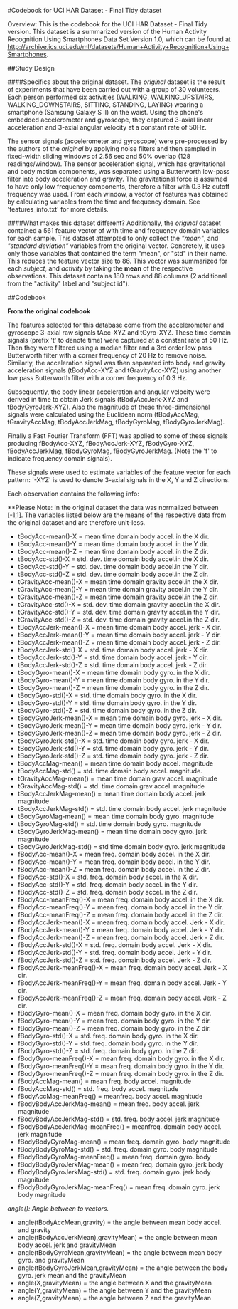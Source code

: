 #Codebook for UCI HAR Dataset - Final Tidy dataset

Overview:
This is the codebook for the UCI HAR Dataset - Final Tidy version. 
This dataset is a summarized version of the Human Activity Recognition 
Using Smartphones Data Set Version 1.0, which can be found at 
http://archive.ics.uci.edu/ml/datasets/Human+Activity+Recognition+Using+Smartphones.


##Study Design

####Specifics about the original dataset.
The *original* dataset is the result of experiments that have been 
carried out with a group of 30 volunteers. Each person performed six 
activities (WALKING, WALKING_UPSTAIRS, WALKING_DOWNSTAIRS, SITTING, 
STANDING, LAYING) wearing a smartphone (Samsung Galaxy S II) on the 
waist. Using the phone's embedded accelerometer and gyroscope, they 
captured 3-axial linear acceleration and 3-axial angular velocity at a 
constant rate of 50Hz. 

The sensor signals (accelerometer and gyroscope) were pre-processed 
by the authors of the *original* by applying noise filters and then 
sampled in fixed-width sliding windows of 2.56 sec and 50% overlap 
(128 readings/window). The sensor acceleration signal, which has 
gravitational and body motion components, was separated using a 
Butterworth low-pass filter into body acceleration and gravity. The 
gravitational force is assumed to have only low frequency components, 
therefore a filter with 0.3 Hz cutoff frequency was used. From each 
window, a vector of features was obtained by calculating variables 
from the time and frequency domain. See 'features_info.txt' for more 
details. 

####What makes this dataset different?
Additionally, the *original* dataset contained a 561 feature vector 
of with time and frequency domain variables for each sample. This 
dataset attempted to only collect the *"mean"*, and *"standard 
deviation"* variables from the original vector. Concretely, it uses 
only those variables that contained the term "mean", or "std" in 
their name. This reduces the feature vector size to 86. This vector 
was summarized for each *subject*, and *activity* by taking the **mean**
of the respective observations. This dataset contains 180 rows and 88
columns (2 additional from the "activity" label and "subject id").


##Codebook

**From the original codebook** 

The features selected for this database come from the accelerometer 
and gyroscope 3-axial raw signals tAcc-XYZ and tGyro-XYZ. These time 
domain signals (prefix 't' to denote time) were captured at a 
constant rate of 50 Hz. Then they were filtered using a median 
filter and a 3rd order low pass Butterworth filter with a corner 
frequency of 20 Hz to remove noise. Similarly, the acceleration signal 
was then separated into body and gravity acceleration signals 
(tBodyAcc-XYZ and tGravityAcc-XYZ) using another low pass Butterworth 
filter with a corner frequency of 0.3 Hz. 

Subsequently, the body linear acceleration and angular velocity were 
derived in time to obtain Jerk signals (tBodyAccJerk-XYZ and 
tBodyGyroJerk-XYZ). Also the magnitude of these three-dimensional 
signals were calculated using the Euclidean norm (tBodyAccMag, 
tGravityAccMag, tBodyAccJerkMag, tBodyGyroMag, tBodyGyroJerkMag). 

Finally a Fast Fourier Transform (FFT) was applied to some of these 
signals producing fBodyAcc-XYZ, fBodyAccJerk-XYZ, fBodyGyro-XYZ, 
fBodyAccJerkMag, fBodyGyroMag, fBodyGyroJerkMag. (Note the 'f' to 
indicate frequency domain signals). 

These signals were used to estimate variables of the feature vector 
for each pattern: '-XYZ' is used to denote 3-axial signals in the 
X, Y and Z directions.

Each observation contains the following info:

**Please Note: In the original dataset the data was normalized between 
[-1,1]. The variables listed below are the means of the respective 
data from the original dataset and are therefore unit-less. 

* tBodyAcc-mean()-X 	= mean time domain body accel. in the X dir.
* tBodyAcc-mean()-Y 	= mean time domain body accel. in the Y dir.
* tBodyAcc-mean()-Z 	= mean time domain body accel. in the Z dir.
* tBodyAcc-std()-X 	= std. dev. time domain body accel.in the X dir.
* tBodyAcc-std()-Y	= std. dev. time domain body accel.in the Y dir.
* tBodyAcc-std()-Z	= std. dev. time domain body accel.in the Z dir.
* tGravityAcc-mean()-X = mean time domain gravity accel.in the X dir.
* tGravityAcc-mean()-Y = mean time domain gravity accel.in the Y dir.
* tGravityAcc-mean()-Z = mean time domain gravity accel.in the Z dir.
* tGravityAcc-std()-X = std. dev. time domain gravity accel.in the X dir.
* tGravityAcc-std()-Y = std. dev. time domain gravity accel.in the Y dir.
* tGravityAcc-std()-Z = std. dev. time domain gravity accel.in the Z dir.
* tBodyAccJerk-mean()-X = mean time domain body accel. jerk - X dir.
* tBodyAccJerk-mean()-Y = mean time domain body accel. jerk - Y dir.
* tBodyAccJerk-mean()-Z = mean time domain body accel. jerk - Z dir.
* tBodyAccJerk-std()-X = std. time domain body accel. jerk - X dir.
* tBodyAccJerk-std()-Y = std. time domain body accel. jerk - Y dir.
* tBodyAccJerk-std()-Z = std. time domain body accel. jerk - Z dir.
* tBodyGyro-mean()-X = mean time domain body gyro. in the X dir.
* tBodyGyro-mean()-Y = mean time domain body gyro. in the Y dir.
* tBodyGyro-mean()-Z = mean time domain body gyro. in the Z dir.
* tBodyGyro-std()-X = std. time domain body gyro. in the X dir.
* tBodyGyro-std()-Y = std. time domain body gyro. in the Y dir.
* tBodyGyro-std()-Z = std. time domain body gyro. in the Z dir.
* tBodyGyroJerk-mean()-X = mean time domain body gyro. jerk - X dir.
* tBodyGyroJerk-mean()-Y = mean time domain body gyro. jerk - Y dir.
* tBodyGyroJerk-mean()-Z = mean time domain body gyro. jerk - Z dir.
* tBodyGyroJerk-std()-X = std. time domain body gyro. jerk - X dir.
* tBodyGyroJerk-std()-Y = std. time domain body gyro. jerk - Y dir.
* tBodyGyroJerk-std()-Z = std. time domain body gyro. jerk - Z dir.
* tBodyAccMag-mean() = mean time domain body accel. magnitude
* tBodyAccMag-std() = std. time domain body accel. magnitude.
* tGravityAccMag-mean() = mean time domain grav accel. magnitude
* tGravityAccMag-std() = std. time domain grav accel. magnitude
* tBodyAccJerkMag-mean() = mean time domain body accel. jerk magnitude
* tBodyAccJerkMag-std() = std. time domain body accel. jerk magnitude
* tBodyGyroMag-mean() = mean time domain body gyro. magnitude
* tBodyGyroMag-std() = std. time domain body gyro. magnitude
* tBodyGyroJerkMag-mean() = mean time domain body gyro. jerk magnitude
* tBodyGyroJerkMag-std() = std time domain body gyro. jerk magnitude
* fBodyAcc-mean()-X = mean freq. domain body accel. in the X dir.
* fBodyAcc-mean()-Y = mean freq. domain body accel. in the Y dir.
* fBodyAcc-mean()-Z = mean freq. domain body accel. in the Z dir.
* fBodyAcc-std()-X = std. freq. domain body accel. in the X dir.
* fBodyAcc-std()-Y = std. freq. domain body accel. in the Y dir.
* fBodyAcc-std()-Z = std. freq. domain body accel. in the Z dir.
* fBodyAcc-meanFreq()-X = mean freq. domain body accel. in the X dir.
* fBodyAcc-meanFreq()-Y = mean freq. domain body accel. in the Y dir.
* fBodyAcc-meanFreq()-Z = mean freq. domain body accel. in the Z dir.
* fBodyAccJerk-mean()-X = mean freq. domain body accel. Jerk - X dir.
* fBodyAccJerk-mean()-Y = mean freq. domain body accel. Jerk - Y dir.
* fBodyAccJerk-mean()-Z = mean freq. domain body accel. Jerk - Z dir.
* fBodyAccJerk-std()-X = std. freq. domain body accel. Jerk - X dir.
* fBodyAccJerk-std()-Y = std. freq. domain body accel. Jerk - Y dir.
* fBodyAccJerk-std()-Z = std. freq. domain body accel. Jerk - Z dir.
* fBodyAccJerk-meanFreq()-X = mean freq. domain body accel. Jerk - X dir.
* fBodyAccJerk-meanFreq()-Y = mean freq. domain body accel. Jerk - Y dir.
* fBodyAccJerk-meanFreq()-Z = mean freq. domain body accel. Jerk - Z dir.
* fBodyGyro-mean()-X = mean freq. domain body gyro. in the X dir.
* fBodyGyro-mean()-Y = mean freq. domain body gyro. in the Y dir.
* fBodyGyro-mean()-Z = mean freq. domain body gyro. in the Z dir.
* fBodyGyro-std()-X = std. freq. domain body gyro. in the X dir.
* fBodyGyro-std()-Y = std. freq. domain body gyro. in the Y dir.
* fBodyGyro-std()-Z = std. freq. domain body gyro. in the Z dir.
* fBodyGyro-meanFreq()-X = mean freq. domain body gyro. in the X dir.
* fBodyGyro-meanFreq()-Y = mean freq. domain body gyro. in the Y dir.
* fBodyGyro-meanFreq()-Z = mean freq. domain body gyro. in the Z dir.
* fBodyAccMag-mean() = mean freq. body accel. magnitude
* fBodyAccMag-std() = std. freq. body accel. magnitude
* fBodyAccMag-meanFreq() = meanfreq. body accel. magnitude
* fBodyBodyAccJerkMag-mean() = mean freq. body accel. jerk magnitude
* fBodyBodyAccJerkMag-std() = std. freq. body accel. jerk magnitude
* fBodyBodyAccJerkMag-meanFreq() = meanfreq. domain body accel. jerk magnitude
* fBodyBodyGyroMag-mean() = mean freq. domain gyro. body magnitude
* fBodyBodyGyroMag-std() = std. freq. domain gyro. body magnitude
* fBodyBodyGyroMag-meanFreq() = mean freq. domain gyro. body
* fBodyBodyGyroJerkMag-mean() = mean freq. domain gyro. jerk body
* fBodyBodyGyroJerkMag-std() = std. freq. domain gyro. jerk body magnitude
* fBodyBodyGyroJerkMag-meanFreq() = mean freq. domain gyro. jerk body magnitude

*angle(): Angle between to vectors.*

* angle(tBodyAccMean,gravity) = the angle between mean body accel. and 
                                gravity
* angle(tBodyAccJerkMean),gravityMean) = the angle between mean body 
                                         accel. jerk and gravityMean
* angle(tBodyGyroMean,gravityMean) = the angle between mean body gyro. 
                                     and gravityMean
* angle(tBodyGyroJerkMean,gravityMean) = the angle between the body 
                                         gyro. jerk mean and the 
	  								     gravityMean
* angle(X,gravityMean) = the angle between X and the gravityMean
* angle(Y,gravityMean) = the angle between Y and the gravityMean
* angle(Z,gravityMean) = the angle between Z and the gravityMean